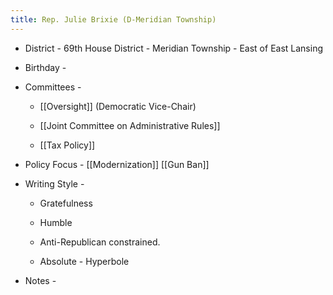 ```yaml
---
title: Rep. Julie Brixie (D-Meridian Township)
---
```


- District - 69th House District - Meridian Township - East of East Lansing

- Birthday -

- Committees - 
	 - [[Oversight]] (Democratic Vice-Chair)

	 - [[Joint Committee on Administrative Rules]]

	 - [[Tax Policy]]

- Policy Focus - [[Modernization]] [[Gun Ban]]

- Writing Style -
	 - Gratefulness

	 - Humble

	 - Anti-Republican constrained.

	 - Absolute - Hyperbole

- Notes - 
